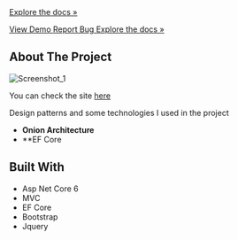 <a align="center" href="https://github.com/BarannUnsal/SedoFurniture">
  Explore the docs »
</p>
  


[View Demo ](https://www.sedomobilya.com/)
[ Report Bug ](https://github.com/BarannUnsal/SedoFurniture/issues)
[Explore the docs »](https://github.com/BarannUnsal/SedoFurniture/issues)

## About The Project


![Screenshot_1](https://user-images.githubusercontent.com/96000792/194583320-e74b191b-782b-45e2-a32a-251ada2b78e3.png)

You can check the site [here](https://www.sedomobilya.com/)


Design patterns and some technologies I used in the project
- **Onion Architecture**
- **EF Core

## Built With
- Asp Net Core 6
- MVC
- EF Core
- Bootstrap
- Jquery
